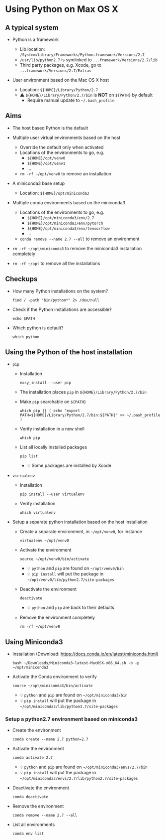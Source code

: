 # Using Python on Max OS X

## A typical system

* Python is a framework
  - Lib location: `/System/Library/Frameworks/Python.framework/Versions/2.7`
  - `/usr/lib/python2.7` is symlinked to `...framework/Versions/2.7/lib`
  - Third party packages, e.g. Xcode, go to `...framework/Versions/2.7/Extras`

* User environment based on the Mac OS X host
  - Location: `${HOME}/Library/Python/2.7`
  - :warning: `${HOME}/Library/Python/2.7/bin` is __NOT__ on
    `${PATH}` by default
    - Require manual update to `~/.bash_profile`

## Aims

* The host based Python is the default

* Multiple user virtual environments based on the host
  - Override the default only when activated
  - Locations of the environments to go, e.g.
    - `${HOME}/opt/venv0`
    - `${HOME}/opt/venv1`
    - ...
  - `rm -rf ~/opt/venv0` to remove an installation

* A miniconda3 base setup
  - Location: `${HOME}/opt/miniconda3`

* Multiple conda environments based on the miniconda3
  - Locations of the environments to go, e.g.
    - `${HOME}/opt/miniconda3/env/2.7`
    - `${HOME}/opt/miniconda3/env/pytorch`
    - `${HOME}/opt/miniconda3/env/tensorflow`
    - ...
  - `conda remove --name 2.7 --all` to remove an environment

* `rm -rf ~/opt/miniconda3` to remove the miniconda3
  installation completely

* `rm -rf ~/opt` to remove all the installations


## Checkups

* How many Python installations on the system?
  ```shell
  find / -path "bin/python*" 2> /dev/null
  ```
* Check if the Python installations are accessible?
  ```shell
  echo $PATH
  ```
* Which python is default?
  ```shell
  which python
  ```

## Using the Python of the host installation

* `pip`

  - Installation
    ```shell
    easy_install --user pip
    ```

  - The installation places `pip` in `${HOME}/Library/Python/2.7/bin`

  - Make `pip` searchable on `${PATH}`
    ```shell
    which pip || ( echo "export PATH=${HOME}/Library/Python/2.7/bin:${PATH}" >> ~/.bash_profile )
    ```

  - Verify installation in a new shell
    ```shell
    which pip
    ```

  - List all locally installed packages
    ```shell
    pip list
    ```
    - :bulb: Some packages are installed by Xcode


* `virtualenv`

  - Installation
    ```shell
    pip install --user virtualenv
    ```

  - Verify installation
    ```shell
    which virtualenv
    ```

* Setup a separate python installation based on the host installation

  - Create a separate environment, in `~/opt/venv0`, for instance
    ```shell
    virtualenv ~/opt/venv0
    ```

  - Activate the environment
    ```shell
    source ~/opt/venv0/bin/activate
    ```
    - :bulb: `python` and `pip` are found on `~/opt/venv0/bin`
    - :bulb: `pip install` will put the package in
      `~/opt/venv0/lib/python2.7/site-packages`

  - Deactivate the environment
    ```shell
    deactivate
    ```
    - :bulb: `python` and `pip` are back to their defaults

  - Remove the environment completely
    ```shell
    rm -rf ~/opt/venv0
    ```

## Using Miniconda3

* Installation (Download: https://docs.conda.io/en/latest/miniconda.html)
  ```shell
  bash ~/Downloads/Miniconda3-latest-MacOSX-x86_64.sh -b -p ~/opt/miniconda3
  ```

* Activate the Conda environment to verify
  ```shell
  source ~/opt/miniconda3/bin/activate
  ```
  - :bulb: `python` and `pip` are found on `~/opt/miniconda3/bin`
  - :bulb: `pip install` will put the package in
    `~/opt/miniconda3/lib/python3.7/site-packages`

### Setup a python2.7 environment based on miniconda3

- Create the environment
  ```shell
  conda create --name 2.7 python=2.7
  ```

- Activate the environment
  ```shell
  conda activate 2.7
  ```
  - :bulb: `python` and `pip` are found on `~/opt/miniconda3/envs/2.7/bin`
  - :bulb: `pip install` will put the package in
    `~/opt/miniconda3/envs/2.7/lib/python2.7/site-packages`

- Deactivate the environment
  ```shell
  conda deactivate
  ```

- Remove the environment
  ```shell
  conda remove --name 2.7 --all
  ```

* List all environments
  ```shell
  conda env list
  ```
